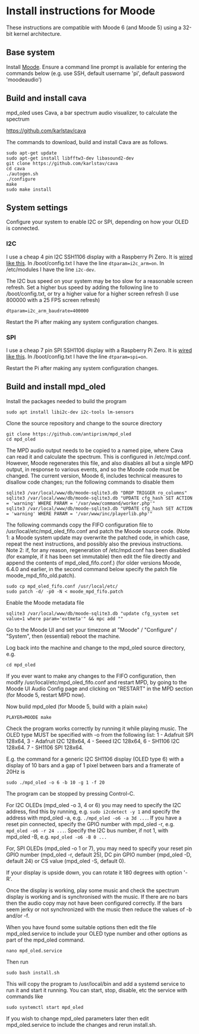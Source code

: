 # Install instructions for Moode

These instructions are compatible with Moode 6 (and Moode 5) using a
32-bit kernel architecture.

## Base system

Install [Moode](http://moodeaudio.org/). Ensure a command line prompt is
available for entering the commands below (e.g. use SSH, default username
'pi', default password 'moodeaudio')

## Build and install cava

mpd_oled uses Cava, a bar spectrum audio visualizer, to calculate the spectrum
   
   <https://github.com/karlstav/cava>

The commands to download, build and install Cava are as follows.
```
sudo apt-get update
sudo apt-get install libfftw3-dev libasound2-dev
git clone https://github.com/karlstav/cava
cd cava
./autogen.sh
./configure
make
sudo make install
```

## System settings

Configure your system to enable I2C or SPI, depending on how your OLED
is connected.

### I2C
I use a cheap 4 pin I2C SSH1106 display with a Raspberry Pi Zero. It is
[wired like this](wiring_i2c.png).
In /boot/config.txt I have the line `dtparam=i2c_arm=on`.
In /etc/modules I have the line `i2c-dev`.

The I2C bus speed on your system may be too slow for a reasonable screen
refresh. Set a higher bus speed by adding the following line to
/boot/config.txt, or try a higher value for a higher screen
refresh (I use 800000 with a 25 FPS screen refresh)
```
dtparam=i2c_arm_baudrate=400000
```
Restart the Pi after making any system configuration changes.

### SPI
I use a cheap 7 pin SPI SSH1106 display with a Raspberry Pi Zero. It is
[wired like this](wiring_spi.png).
In /boot/config.txt I have the line `dtparam=spi=on`.

Restart the Pi after making any system configuration changes.


## Build and install mpd_oled

Install the packages needed to build the program
```
sudo apt install libi2c-dev i2c-tools lm-sensors
```
Clone the source repository and change to the source directory
```
git clone https://github.com/antiprism/mpd_oled
cd mpd_oled
```

The MPD audio output needs to be copied to a named pipe, where Cava can
read it and calculate the spectrum. This is configured in /etc/mpd.conf.
However, Moode regenerates this file, and also disables all but a single MPD
output, in response to various events, and so the Moode code must be changed.
The current version, Moode 6, includes technical measures to disallow
code changes; run the following commands to disable them
```
sqlite3 /var/local/www/db/moode-sqlite3.db "DROP TRIGGER ro_columns"
sqlite3 /var/local/www/db/moode-sqlite3.db "UPDATE cfg_hash SET ACTION = 'warning' WHERE PARAM = '/var/www/command/worker.php'"
sqlite3 /var/local/www/db/moode-sqlite3.db "UPDATE cfg_hash SET ACTION = 'warning' WHERE PARAM = '/var/www/inc/playerlib.php'"
```

The following commands copy the FIFO configuration file to
/usr/local/etc/mpd_oled_fifo.conf and patch the Moode source code. (Note 1:
a Moode system update may overwrite the patched code, in which case, repeat
the next instructions, and possibly also the previous instructions.
Note 2: if, for any reason, regeneration of
/etc/mpd.conf has been disabled (for example, if it has been set immutable)
then edit the file directly and append the contents of mpd_oled_fifo.conf.)
(for older versions Moode, 6.4.0 and earlier, in the second command below
specify the patch file moode_mpd_fifo_old.patch).

```
sudo cp mpd_oled_fifo.conf /usr/local/etc/
sudo patch -d/ -p0 -N < moode_mpd_fifo.patch
```

Enable the Moode metadata file
```
sqlite3 /var/local/www/db/moode-sqlite3.db "update cfg_system set value=1 where param='extmeta'" && mpc add ""

```
Go to the Moode UI and set your timezone at "Moode" / "Configure" / "System",
then (essential) reboot the machine.

Log back into the machine and change to the mpd_oled source directory, e.g.
```
cd mpd_oled
```
If you ever want to make any changes to the FIFO configuration,
then modify /usr/local/etc/mpd_oled_fifo.conf and restart MPD,
by going to the Moode UI Audio Config page and clicking on
"RESTART" in the MPD section (for Moode 5, restart MPD now).

Now build mpd_oled (for Moode 5, build with a plain `make`)
```
PLAYER=MOODE make
```
Check the program works correctly by running it while playing music.
The OLED type MUST be specified with -o from the following list:
    1 - Adafruit SPI 128x64,
    3 - Adafruit I2C 128x64,
    4 - Seeed I2C 128x64,
    6 - SH1106 I2C 128x64.
    7 - SH1106 SPI 128x64.

E.g. the command for a generic I2C SH1106 display (OLED type 6) with
a display of 10 bars and a gap of 1 pixel between bars and a framerate
of 20Hz is
```
sudo ./mpd_oled -o 6 -b 10 -g 1 -f 20
```
The program can be stopped by pressing Control-C.

For I2C OLEDs (mpd_oled -o 3, 4 or 6) you may need to specify the I2C address,
find this by running,
e.g. `sudo i2cdetect -y 1` and specify the address with mpd_oled -a,
e.g. `./mpd_oled -o6 -a 3d ...`. If you have a reset pin connected, specify
the GPIO number with mpd_oled -r, e.g. `mpd_oled -o6 -r 24 ...`. Specify
the I2C bus number, if not 1, with mpd_oled -B, e.g. `mpd_oled -o6 -B 0 ...`

For, SPI OLEDs (mpd_oled -o 1 or 7), you may need to specify your reset pin
GPIO number (mpd_oled -r, default 25), DC pin GPIO number (mpd_oled -D,
default 24) or CS value (mpd_oled -S, default 0).

If your display is upside down, you can rotate it 180 degrees with option '-R'.

Once the display is working, play some music and check the spectrum display
is working and is synchronised with the music. If there are no bars then the
audio copy may not have been configured correctly. If the bars seem jerky
or not synchronized with the music then reduce the values of -b and/or -f.

When you have found some suitable options then edit the file mpd_oled.service
to include your OLED type number and other options as part of the mpd_oled
command.
```
nano mpd_oled.service
```

Then run
```
sudo bash install.sh
```
This will copy the program to /usr/local/bin and add a systemd service
to run it and start it running. You can start, stop, disable, etc the
service with commands like
```
sudo systemctl start mpd_oled
```
If you wish to change mpd_oled parameters later then edit mpd_oled.service
to include the changes and rerun install.sh.
